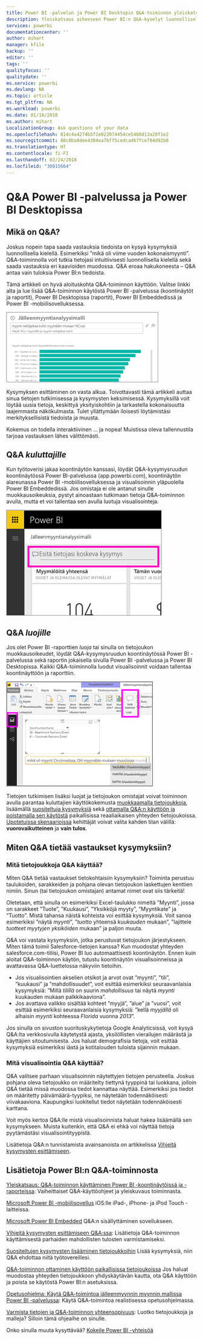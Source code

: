 ```yaml
---
title: Power BI -palvelun ja Power BI Desktopin Q&A-toiminnon yleiskatsaus
description: Yleiskatsaus aiheeseen Power BI:n Q&A-kyselyt luonnollisella kielellä.
services: powerbi
documentationcenter: ''
author: mihart
manager: kfile
backup: ''
editor: ''
tags: ''
qualityfocus: ''
qualitydate: ''
ms.service: powerbi
ms.devlang: NA
ms.topic: article
ms.tgt_pltfrm: NA
ms.workload: powerbi
ms.date: 01/18/2018
ms.author: mihart
LocalizationGroup: Ask questions of your data
ms.openlocfilehash: 814c4a4274b5f2e022074454ce5460d13a20f1e2
ms.sourcegitcommit: 88c8ba8dee4384ea7bff5cedcad67fce784d92b0
ms.translationtype: HT
ms.contentlocale: fi-FI
ms.lasthandoff: 02/24/2018
ms.locfileid: "30815664"
---
```

# <a name="qa-in-power-bi-service-and-power-bi-desktop"></a>Q&A Power BI -palvelussa ja Power BI Desktopissa
## <a name="what-is-qa"></a>Mikä on Q&A?
Joskus nopein tapa saada vastauksia tiedoista on kysyä kysymyksiä luonnollisella kielellä. Esimerkiksi ”mikä oli viime vuoden kokonaismyynti”.  Q&A-toiminnolla voit tutkia tietojasi intuitiivisesti luonnollisella kielellä sekä saada vastauksia eri kaavioiden muodossa. Q&A eroaa hakukoneesta – Q&A antaa vain tuloksia Power BI:n tiedoista.

Tämä artikkeli on hyvä aloituskohta Q&A-toiminnon käyttöön. Valitse linkki alta ja lue lisää Q&A-toiminnon käytöstä Power BI -palvelussa (koontinäytöt ja raportit), Power BI Desktopissa (raportit), Power BI Embeddedissä ja Power BI -mobiilisovelluksessa.  

![](media/power-bi-q-and-a/pbi_qa_boxsalessqft.png)

Kysymyksen esittäminen on vasta alkua.  Toivottavasti tämä artikkeli auttaa sinua tietojen tutkimisessa ja kysymysten keksimisessä. Kysymyksillä voit löytää uusia tietoja, keskittyä yksityiskohtiin ja tarkastella kokonaisuutta laajemmasta näkökulmasta. Tulet yllättymään iloisesti löytämistäsi merkityksellisistä tiedoista ja muusta.

Kokemus on todella interaktiivinen … ja nopea! Muistissa oleva tallennustila tarjoaa vastauksen lähes välittömästi.

##  <a name="qa-for-consumers"></a>Q&A *kuluttajille*
Kun työtoverisi jakaa koontinäytön kanssasi, löydät Q&A-kysymysruudun koontinäytössä Power BI-palvelussa (app.powerbi.com), koontinäytön alareunassa Power BI -mobiilisovelluksessa ja visualisoinnin yläpuolella Power BI Embeddedissä. Jos omistaja ei ole antanut sinulle muokkausoikeuksia, pystyt ainoastaan tutkimaan tietoja Q&A-toiminnon avulla, mutta et voi tallentaa sen avulla luotuja visualisointeja.

![](media/power-bi-q-and-a/powerbi-qna.png)

## <a name="qa-for-creators"></a>Q&A *luojille*
Jos olet Power BI -raporttien *luoja* tai sinulla on tietojoukon muokkausoikeudet, löydät Q&A-kysymysruudun koontinäytössä Power BI -palvelussa sekä raportin jokaisella sivulla Power BI -palvelussa ja Power BI Desktopissa. Kaikki Q&A-toiminnolla luodut visualisoinnit voidaan tallentaa koontinäyttöön ja raporttiin.

![](media/power-bi-q-and-a/power-bi-desktop.png)

Tietojen tutkimisen lisäksi luojat ja tietojoukon omistajat voivat toiminnon avulla parantaa kuluttajien käyttökokemusta [muokkaamalla tietojoukkoja](service-prepare-data-for-q-and-a.md), lisäämällä [suositeltuja kysymyksiä](service-q-and-a-create-featured-questions.md) sekä [ottamalla Q&A:n käyttöön ja poistamalla sen käytöstä](service-q-and-a-direct-query.md) paikallisissa reaaliaikaisen yhteyden tietojoukoissa. [Upotetuissa skenaarioissa](developer/qanda.md) kehittäjät voivat valita kahden tilan välillä: **vuorovaikutteinen** ja **vain tulos**.

## <a name="how-does-qa-know-how-to-answer-questions"></a>Miten Q&A tietää vastaukset kysymyksiin?
### <a name="which-datasets-does-qa-use"></a>Mitä tietojoukkoja Q&A käyttää?
Miten Q&A tietää vastaukset tietokohtaisiin kysymyksiin? Toiminta perustuu taulukoiden, sarakkeiden ja pohjana olevan tietojoukon laskettujen kenttien nimiin. Sinun (tai tietojoukon omistajan) antamat nimet ovat siis tärkeitä!

Oletetaan, että sinulla on esimerkiksi Excel-taulukko nimeltä ”Myynti”, jossa on sarakkeet ”Tuote”, ”Kuukausi”, ”Yksikköjä myyty”, ”Myyntikate” ja ”Tuotto”. Mistä tahansa näistä kohteista voi esittää kysymyksiä.  Voit sanoa esimerkiksi ”näytä *myynti*”, ”*tuotto* yhteensä *kuukauden* mukaan”, ”lajittele *tuotteet* *myytyjen yksiköiden* mukaan” ja paljon muuta.

Q&A voi vastata kysymyksiin, jotka perustuvat tietojoukon järjestykseen. Miten tämä toimii Salesforce-tietojen kanssa? Kun muodostat yhteyden salesforce.com-tiliisi, Power BI luo automaattisesti koontinäytön.  Ennen kuin aloitat Q&A-toiminnon käytön, tutustu koontinäytön visualisoinneissa ja avattavassa Q&A-luettelossa näkyviin tietoihin.

* Jos visualisointien akselien otsikot ja arvot ovat ”myynti”, ”tili”, ”kuukausi” ja ”mahdollisuudet”, voit esittää esimerkiksi seuraavanlaisia kysymyksiä: ”Millä *tilillä* on suurin *mahdollisuus* tai näytä *myynti* kuukauden mukaan palkkikaaviona”.
* Jos avattava valikko sisältää kohteet ”myyjä”, ”alue” ja ”vuosi”, voit esittää esimerkiksi seuraavanlaisia kysymyksiä: ”kellä *myyjällä* oli alhaisin *myynti* kohteessa *Florida* vuonna *2013*”.

Jos sinulla on sivuston suorituskykytietoja Google Analyticsissä, voit kysyä Q&A:lta verkkosivulla käytetystä ajasta, yksilöllisten vierailujen määrästä ja käyttäjien sitoutumisesta. Jos haluat demografisia tietoja, voit esittää kysymyksiä esimerkiksi iästä ja kotitalouden tuloista sijainnin mukaan.

### <a name="which-visualization-does-qa-use"></a>Mitä visualisointia Q&A käyttää?
Q&A valitsee parhaan visualisoinnin näytettyjen tietojen perusteella. Joskus pohjana oleva tietojoukko on määritelty tiettynä tyyppinä tai luokkana, jolloin Q&A tietää missä muodossa tiedot kannattaa näyttää. Esimerkiksi jos tiedot on määritetty päivämäärä-tyypiksi, ne näytetään todennäköisesti viivakaaviona. Kaupungiksi luokitellut tiedot näytetään todennäköisesti karttana.

Voit myös kertoa Q&A:lle mistä visualisoinnista haluat hakea lisäämällä sen kysymykseen. Muista kuitenkin, että Q&A ei ehkä voi näyttää tietoja pyytämästäsi visualisointityypistä.

Lisätietoja Q&A:n tunnistamista avainsanoista on artikkelissa [Vihjeitä kysymysten esittämiseen](service-q-and-a-tips.md).


## <a name="for-more-details-about-power-bi-qa"></a>Lisätietoja Power BI:n Q&A-toiminnosta
[Yleiskatsaus: Q&A-toiminnon käyttäminen Power BI -koontinäytöissä ja -raporteissa](power-bi-tutorial-q-and-a.md): Vaiheittaiset Q&A-käyttöohjeet ja yleiskuvaus toiminnasta.

[Microsoft Power BI -mobiilisovellus](mobile-apps-ios-qna.md) iOS:lle iPad-, iPhone- ja iPod Touch -laitteissa.

[Microsoft Power BI Embedded](developer/qanda.md) Q&A:n sisällyttäminen sovellukseen.

[Vihjeitä kysymysten esittämiseen Q&A:ssa](service-q-and-a-tips.md): Lisätietoja Q&A-toiminnon käyttämisestä parhaiden mahdollisten tulosten varmistamiseksi.

[Suositeltujen kysymysten lisääminen tietojoukkoihin](service-q-and-a-create-featured-questions.md) Lisää kysymyksiä, niin Q&A ehdottaa niitä työtovereillesi.

[Q&A-toiminnon ottaminen käyttöön paikallisissa tietojoukoissa](service-q-and-a-direct-query.md) Jos haluat muodostaa yhteyden tietojoukkoon yhdyskäytävän kautta, ota Q&A käyttöön ja poista se käytöstä Power BI:n asetuksissa.

[Opetusohjelma: Käytä Q&A-toimintoa jälleenmyynnin myynnin mallissa Power BI -palvelussa](power-bi-visualization-introduction-to-q-and-a.md): Käytä Q&A-toimintoa realistisessa opetusohjelmassa.

[Varmista tietojen ja Q&A-toiminnon yhteensopivuus](service-prepare-data-for-q-and-a.md): Luotko tietojoukkoja ja malleja?  Silloin tämä ohjeaihe on sinulle.

Onko sinulla muuta kysyttävää? [Kokeile Power BI -yhteisöä](http://community.powerbi.com/)
